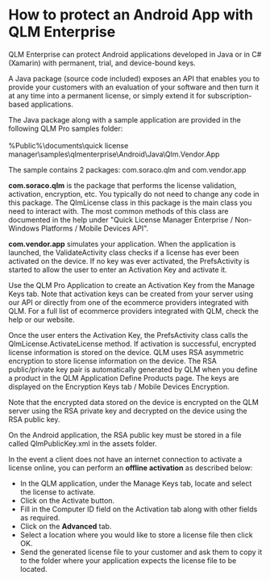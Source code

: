 # How to protect an Android App with QLM Enterprise

QLM Enterprise can protect Android applications developed in Java or in C# (Xamarin) with permanent, trial, and device-bound keys.

A Java package (source code included) exposes an API that enables you to provide your customers with an evaluation of your software and then turn it at any time into a permanent license, or simply extend it for subscription-based applications.

The Java package along with a sample application are provided in the following QLM Pro samples folder:\
\
%Public%\documents\quick license manager\samples\qlmenterprise\Android\Java\Qlm.Vendor.App

The sample contains 2 packages: com.soraco.qlm and com.vendor.app

**com.soraco.qlm** is the package that performs the license validation, activation, encryption, etc. You typically do not need to change any code in this package. The QlmLicense class in this package is the main class you need to interact with. The most common methods of this class are documented in the help under "Quick License Manager Enterprise / Non-Windows Platforms / Mobile Devices API".

**com.vendor.app** simulates your application. When the application is launched, the ValidateActivity class checks if a license has ever been activated on the device. If no key was ever activated, the PrefsActivity is started to allow the user to enter an Activation Key and activate it.

Use the QLM Pro Application to create an Activation Key from the Manage Keys tab. Note that activation keys can be created from your server using our API or directly from one of the ecommerce providers integrated with QLM. For a full list of ecommerce providers integrated with QLM, check the help or our website.

Once the user enters the Activation Key, the PrefsActivity class calls the QlmLicense.ActivateLicense method. If activation is successful, encrypted license information is stored on the device. QLM uses RSA asymmetric encryption to store license information on the device. The RSA public/private key pair is automatically generated by QLM when you define a product in the QLM Application Define Products page. The keys are displayed on the Encryption Keys tab / Mobile Devices Encryption.

Note that the encrypted data stored on the device is encrypted on the QLM server using the RSA private key and decrypted on the device using the RSA public key.

On the Android application, the RSA public key must be stored in a file called QlmPublicKey.xml in the assets folder.

In the event a client does not have an internet connection to activate a license online, you can perform an **offline activation** as described below:

* In the QLM application, under the Manage Keys tab, locate and select the license to activate.
* Click on the Activate button.
* Fill in the Computer ID field on the Activation tab along with other fields as required.
* Click on the **Advanced** tab.
* Select a location where you would like to store a license file then click OK.
* Send the generated license file to your customer and ask them to copy it to the folder where your application expects the license file to be located.
